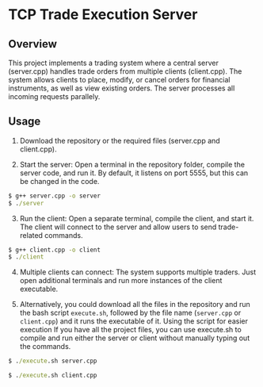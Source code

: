# TCP Trade Execution Server

## Overview

This project implements a trading system where a central server (server.cpp) handles trade orders from multiple clients (client.cpp). The system allows clients to place, modify, or cancel orders for financial instruments, as well as view existing orders. The server processes all incoming requests parallely.

## Usage

1) Download the repository or the required files (server.cpp and client.cpp).

2) Start the server:
  Open a terminal in the repository folder, compile the server code, and run it. By default, it listens on port 5555, but this can be changed in the code.
```bat
$ g++ server.cpp -o server
$ ./server
```

3) Run the client:
   Open a separate terminal, compile the client, and start it. The client will connect to the server and allow users to send trade-related commands.
```bat
$ g++ client.cpp -o client
$ ./client
```
4) Multiple clients can connect:
   The system supports multiple traders. Just open additional terminals and run more instances of the client executable.

5) Alternatively, you could download all the files in the repository and run the bash script `execute.sh`, followed by the file name (`server.cpp` or `client.cpp`) and it runs the executable of it.
Using the script for easier execution
   If you have all the project files, you can use execute.sh to compile and run either the server or client without manually typing out the commands.
 ```bat
 $ ./execute.sh server.cpp
 ```
 ```bat
 $ ./execute.sh client.cpp
 ```

